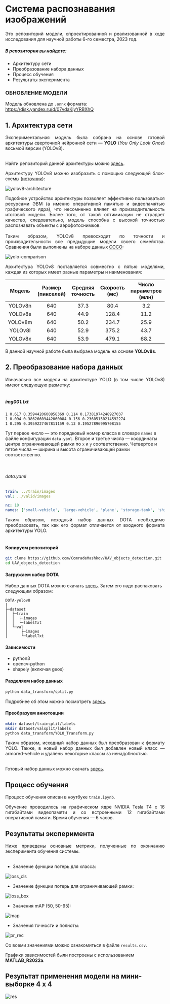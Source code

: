 # Система распознавания изображений

<div style="text-align: justify">Это репозиторий модели, спроектированной и реализованной в ходе исследования для научной работы 6-го семестра, 2023 год.</div>

##### В репозитории вы найдете:
- Архитектуру сети
- Преобразование набора данных
- Процесс обучения
- Результаты эксперимента

### ОБНОВЛЕНИЕ МОДЕЛИ
Модель обновлена до `.onnx` формата: https://disk.yandex.ru/d/07vdaKjyYRBXhQ

## 1. Архитектура сети

<div style="text-align: justify">Экспериментальная модель была собрана на основе готовой архитектуры сверточной нейронной сети — <b>YOLO</b> (<em>You Only Look Once</em>) восьмой версии (YOLOv8).</div>

<br>

Найти репозиторий данной архитектуры можно [здесь](https://github.com/ultralytics/ultralytics).

<div style="text-align: justify">Архитектуру YOLOv8 можно изобразить с помощью следующей блок-схемы (<a href="https://github.com/ultralytics/ultralytics/issues/189">источник</a>):</div>

![yolov8-architecture](images/yolov8-architecture.jpg)

<div style="text-align: justify">Подобное устройство архитектуры позволяет эффективно пользоваться ресурсами ЭВМ (а именно оперативной памятью и видеопамятью графического ядра), что несомненно влияет на производительность итоговой модели. Более того, от такой оптимизации не страдает качество, следовательно, модель способна с высокой точностью распознавать объекты с аэрофотоснимков.</div>

<br>

<div style="text-align: justify">Таким образом, YOLOv8 превосходит по точности и производительности все предыдущие модели своего семейства. Сравнения были выполнены на наборе данных <a href="https://cocodataset.org/">COCO</a>:</div>

![yolo-comparison](images/yolo-comparison-plots.png)

<div style="text-align: justify">Архитектура YOLOv8 поставляется совместно с пятью моделями, каждая из которых имеет разные параметры и наименования:</div>

|  Модель | Размер (пикселей) | Средняя точность | Скорость (мс) | Число параметров (млн) |
|:-------:|:-------------------:|:---------------------------------:|:--------------------------:|:------------------------------:|
| YOLOv8n |         640         |                37.3               |            80.4            |               3.2              |
| YOLOv8s |         640         |                44.9               |            128.4           |              11.2              |
| YOLOv8m |         640         |                50.2               |            234.7           |              25.9              |
| YOLOv8l |         640         |                52.9               |            375.2           |              43.7              |
| YOLOv8x |         640         |                53.9               |            479.1           |              68.2              |

В данной научной работе была выбрана модель на основе **YOLOv8s**.

## 2. Преобразование набора данных

<div style="text-align: justify">Изначально все модели на архитектуре YOLO (в том числе YOLOv8) имеют следующую разметку:</div>

<br>

##### img001.txt
```txt
1 0.617 0.3594420600858369 0.114 0.17381974248927037
1 0.094 0.38626609442060084 0.156 0.23605150214592274
1 0.295 0.3959227467811159 0.13 0.19527896995708155
```
Тут первое число — это порядковый номер класса в словаре `names` в файле конфигурации `data.yaml`. Второе и третье числа — координаты центра ограничивающей рамки по `x` и `y` соответственно. Четвертое и пятое числа — ширина и высота ограничивающей рамки соответственно.

<br>

###### data.yaml
```yaml
train: ../train/images
val: ../valid/images

nc: 10
names: ['small-vehicle', 'large-vehicle', 'plane', 'storage-tank', 'ship', 'harbor', 'roundabout', 'bridge', 'helicopter', 'container-crane']
```

<div style="text-align: justify">Таким образом, исходный набор данных DOTA необходимо преобразовать, так как его формат отличается от входного формата архитектуры YOLO.</div>

<br>

#### Копируем репозиторий
```bash
git clone https://github.com/ComradeMashkov/UAV_objects_detection.git
cd UAV_objects_detection
``` 

#### Загружаем набор DOTA
Набор данных DOTA можно скачать [здесь](https://captain-whu.github.io/DOTA/dataset.html).
Затем его надо распаковать следующим образом:
```
DOTA-yolov8
|
├─dataset
│  ├─train
│  │  ├─images
│  │  └─labelTxt
│  └─val
│      ├─images
│      └─labelTxt
```

#### Зависимости
- python3
- opencv-python
- shapely (включая geos)

#### Разделяем набор данных
```bash
python data_transform/split.py
```
Подробнее об этом можно посмотреть [здесь](https://github.com/CAPTAIN-WHU/DOTA_devkit).

#### Преобразуем аннотоации
```bash
mkdir dataset/trainsplit/labels
mkdir dataset/valsplit/labels
python data_transform/YOLO_Transform.py
```

<div style="text-align: justify">Таким образом, исходный набор данных был преобразован к формату YOLO. Также, в новый набор данных был добавлен новый класс — armored-vehicle и удалены некоторые классы за ненадобностью.</div>

<br>

Готовый набор данных можно скачать [здесь](https://app.roboflow.com/ds/uxW2MUr7Zo?key=Y2v8yNDBMi).

## Процесс обучения

Процесс обучения описан в ноутбуке ```train.ipynb```.

<div style="text-align: justify">Обучение проводилось на графическом ядре NVIDIA Tesla T4 с 16 гигабайтами видеопамяти и со встроенными 12 гигабайтами оперативной памяти. Время обучения — 6 часов.</div>

## Результаты эксперимента

<div style="text-align: justify">Ниже приведены основные метрики, полученные по окончанию эксперимента обучения системы.</div>

<br>

- Значение функции потерь для класса:

![loss_cls](images/class_loss.png)

- Значение функции потерь для ограничивающей рамки:

![loss_box](images/box_loss.png)

- Значения mAP (50, 50-95):

![map](images/map.png)

- Значения точности и полноты:

![pr_rec](images/pr_rec.png)

Со всеми значениями можно ознакомиться в файле ```results.csv```. 

Графики зависимостей были построены с использованием **MATLAB_R2022a**.

## Результат применения модели на мини-выборке 4 х 4

![res](images/val_batch.png)
